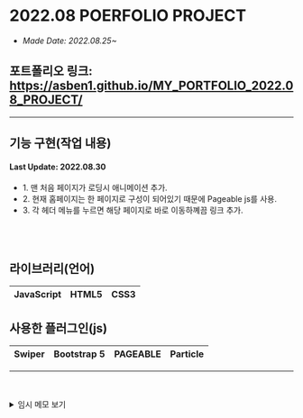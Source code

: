 # 2022.08 POERFOLIO PROJECT
- <i>Made Date: 2022.08.25~</i>

## 포트폴리오 링크: https://asben1.github.io/MY_PORTFOLIO_2022.08_PROJECT/

-----------------
## 기능 구현(작업 내용)
#### Last Update: 2022.08.30
<ul>
  <li>
    1. 맨 처음 페이지가 로딩시 애니메이션 추가.
    </li>
  <li>
    2. 현재 홈페이지는 한 페이지로 구성이 되어있기 때문에 Pageable js를 사용.
    </li>
  <li>
    3. 각 헤더 메뉴를 누르면 해당 페이지로 바로 이동하꼐끔 링크 추가.
    </li>

</ul>
<br>
<br>

## 라이브러리(언어)
|JavaScript|HTML5|CSS3|
|---|---|---|

## 사용한 플러그인(js)
|Swiper|Bootstrap 5|PAGEABLE|Particle|
|---|---|---|---|

------------------------------------------------------------
<br>
<br>
<details>

<summary> 임시 메모 보기 </summary>

(임시 메모)
1. 반응형으로 만들어야 한다.(PC <-> Mobile)
2. 부트스트랩 5를 활용해야 한다. (활용법 제대로 이해해아 한다.)
<br>
<br>
(임시 메모 문제)
- A. particle과 pageable은 공생할 수가 없다 (id로만 써야 하는 상황)<br>
  [충돌인지는 모르겠지만 particle과 함께 쓰면 particle 에픽트가 아예<br> pageable 뒤로 가거나 없어지는 문제가 발생했다.]<br>
  -> 둘 중 하나를 포기해야 한다.<br>
    => 해결함... + fixed -> div id="particles-js"를<br>
 메인 컨테이너 위에다 잡고 써야한다.<br>
<br>
<br>
  - 부트스트랩 안쓰고 할지 아님 계속 이어서 써야할지 고민이 된다.<br>
  내가 원하는 모양이 안나오는 것(모양)은 물론 자꾸 뭔가 결과물이 꼬여서 나온다.<br>
<br>
  - 부트스트랩 안에 AOS 애니메이션 적용이 안된다.
<br>
<br>
<br>
개인 메모:<br>
- 처음부터 포폴 홈페이지를 만들었어야 했는데<br>
개인 작품부터 만들려고 했던게 너무 <b>경솔했던</b> 것이다.<br>
현재 1.0 버전은 전체 틀을 잡고 어떤 방식으로 돌아갈지 구성한 것이고,<br>
모바일 크기가 잘 작동 되게끔 재구성 할 계획.<br>
(현재 내가 부트스트랩으로 구성한 페이지가 좀 문제가 많이 발생했다.)<br>
"문제가 생각보다 훨씬 심할 경우엔 아예 싹다 갈아 엎는 방법밖에는 없을거 같은 느낌이 든다..."
<br>
<br>
<br>
<br>
  (추가 항목)
  1. 로딩 스크린 추가
  
  
  
</details>
